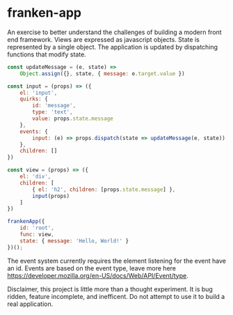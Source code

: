 # franken-app

An exercise to better understand the challenges of building a modern front end framework. Views are expressed as javascript objects. State is represented by a single object. The application is updated by dispatching functions that modify state.

```javascript
const updateMessage = (e, state) =>
    Object.assign({}, state, { message: e.target.value })

const input = (props) => ({
    el: 'input',
    quirks: {
        id: 'message',
        type: 'text',
        value: props.state.message
    },
    events: { 
        input: (e) => props.dispatch(state => updateMessage(e, state))
    },
    children: []
})

const view = (props) => ({
    el: 'div',
    children: [
        { el: 'h2', children: [props.state.message] },
        input(props)
    ]
})

frankenApp({
    id: 'root',
    func: view,
    state: { message: 'Hello, World!' }
})();
```

The event system currently requires the element listening for the event have an id. Events are based on the event type, leave more here https://developer.mozilla.org/en-US/docs/Web/API/Event/type.

Disclaimer, this project is little more than a thought experiment. It is bug ridden, feature incomplete, and inefficent. Do not attempt to use it to build a real application.